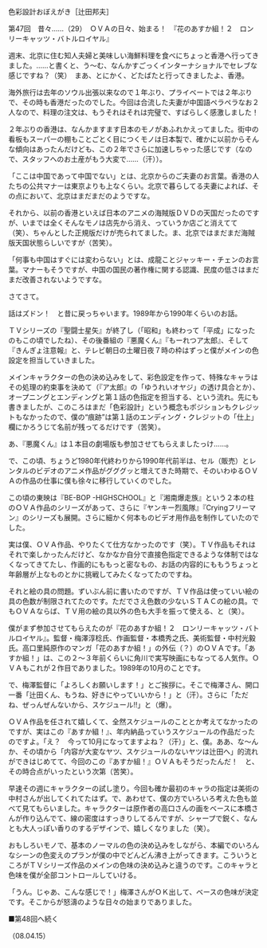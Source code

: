 <!-- source: http://web.archive.org/web/20250215190716/http://www.style.fm/as/05_column/tsujita/tsujita47.shtml -->

色彩設計おぼえがき［辻田邦夫］

第47回　昔々……（29）　ＯＶＡの日々、始まる！　『花のあすか組！２　ロンリーキャッツ・バトルロイヤル』

週末、北京に住む知人夫婦と美味しい海鮮料理を食べにちょっと香港へ行ってきました。……と書くと、う〜む、なんかすごっくインターナショナルでセレブな感じですね？（笑）　まあ、とにかく、どたばたと行ってきましたよ、香港。

海外旅行は去年のソウル出張以来なので１年ぶり、プライベートでは２年ぶりで、その時も香港だったのでした。今回は合流した夫妻が中国語ペラペラなお２人なので、料理の注文は、もうそれはそれは完璧で、すばらしく感激しました！

２年ぶりの香港は、なんかますます日本のモノがあふれかえってました。街中の看板もスーパーの棚もことごとく目につくモノは日本製で、確かに以前からそんな傾向はあったんだけども、この２年でさらに加速しちゃった感じです（なので、スタッフへのお土産がもう大変で……（汗））。

「ここは中国であって中国でない」とは、北京からのご夫妻のお言葉。香港の人たちの公共マナーは東京よりも上なくらい。北京で暮らしてる夫妻によれば、その点において、北京はまだまだのようですな。

それから、以前の香港といえば日本のアニメの海賊版ＤＶＤの天国だったのですが、いまでは全くそんなモノは店先から消え、っていうか店ごと消えてて（笑）、ちゃんとした正規版だけが売られてました。ま、北京ではまだまだ海賊版天国状態らしいですが（苦笑）。

「何事も中国はすぐには変わらない」とは、成龍ことジャッキー・チェンのお言葉。マナーもそうですが、中国の国民の著作権に関する認識、民度の低さはまだまだ改善されないようですな。

さてさて。

話はズドン！　と昔に戻っちゃいます。1989年から1990年くらいのお話。

ＴＶシリーズの『聖闘士星矢』が終了し（「昭和」も終わって「平成」になったのもこの頃でしたね）、その後番組の『悪魔くん』『もーれつア太郎』、そして『きんぎょ注意報』と、テレビ朝日の土曜日夜７時の枠はずっと僕がメインの色設定を担当していきました。

メインキャラクターの色の決め込みをして、彩色設定を作って、特殊なキャラはその処理の約束事を決めて（『ア太郎』の「ゆうれいオヤジ」の透け具合とか）、オープニングとエンディングと第１話の色指定を担当する、という流れ。先にも書きましたが、このころはまだ「色彩設計」という概念もポジションもクレジットもなかったので、僕の“痕跡”は第１話のエンディング・クレジットの「仕上」欄にかろうじて名前が残ってるだけです（苦笑）。

あ、『悪魔くん』は１本目の劇場版も参加させてもらえましたっけ……。

で、この頃、ちょうど1980年代終わりから1990年代前半は、セル（販売）とレンタルのビデオのアニメ作品がグググッと増えてきた時期で、そのいわゆるＯＶＡの作品の仕事に僕も徐々に移行していくのでした。

この頃の東映は『BE-BOP -HIGHSCHOOL』と『湘南爆走族』という２本の柱のＯＶＡ作品のシリーズがあって、さらに『ヤンキー烈風隊』『Cryingフリーマン』のシリーズも展開。さらに細かく何本ものビデオ用作品を制作していたのでした。

実は僕、ＯＶＡ作品、やりたくて仕方なかったのです（笑）。ＴＶ作品もそれはそれで楽しかったんだけど、なかなか自分で直接色指定できるような体制ではなくなってきてたし、作画的にももっと密なもの、お話の内容的にももうちょっと年齢層が上なものとかに挑戦してみたくなってたのですね。

それと絵の具の問題。ずいぶん前に書いたのですが、ＴＶ作品は使っていい絵の具の色数が制限されてたのです。ただでさえ色数の少ないＳＴＡＣの絵の具。でもＯＶＡならば、ＴＶ用の絵の具以外の色も大手を振って使える、と（笑）。

僕がまず参加させてもらえたのが『花のあすか組！２　ロンリーキャッツ・バトルロイヤル』。監督・梅澤淳稔氏、作画監督・本橋秀之氏、美術監督・中村光毅氏。高口里純原作のマンガ「花のあすか組！」の外伝（？）のＯＶＡです。「あすか組！」は、この２〜３年前くらいに角川で実写映画にもなってる人気作。ＯＶＡもこれが２作目でありました。1989年の10月のことです。

で、梅澤監督に「よろしくお願いします！」とご挨拶に。そこで梅澤さん、開口一番「辻田くん、もうね、好きにやっていいから！」と（汗）。さらに「ただね、ぜっんぜんないから、スケジュール!!」と（爆）。

ＯＶＡ作品を任されて嬉しくて、全然スケジュールのこととか考えてなかったのですが、実はこの『あすか組！』、年内納品っていうスケジュールの作品だったのですよ。「え？　今って10月になってますよね？（汗）」と、僕。ああ、な〜んか、その頃から「内容が大変なヤツ、スケジュールのないヤツは辻田へ」的流れができはじめてて、今回のこの『あすか組！』ＯＶＡもそうだったんだ！　と、その時合点がいったという次第（苦笑）。

早速その週にキャラクターの試し塗り。今回も確か最初のキャラの指定は美術の中村さんが出してくれてたはず。で、あわせて、僕の方でいろいろ考えた色も並べて見てもらいました。キャラクターは原作者の高口さんの画をベースに本橋さんが作り込んでて、線の密度はすっきりしてるんですが、シャープで鋭く、なんとも大人っぽい香りのするデザインで、嬉しくなりました（笑）。

おもしろいモノで、基本のノーマルの色の決め込みをしながら、本編でのいろんなシーンの色変えのプランが僕の中でどんどん沸き上がってきます。こういうところがＴＶシリーズ作品のメインの色味の決め込みと違うのです。このキャラと色味を僕が全部コントロールしていける。

「うん。じゃあ、こんな感じで！」梅澤さんがＯＫ出して、ベースの色味が決定です。そこからが怒濤のような日々の始まりでありました。

■第48回へ続く

（08.04.15）
